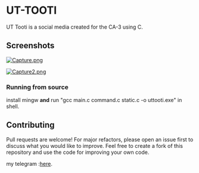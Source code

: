 # UT-TOOTI

UT Tooti is a social media created for the CA-3 using C.

## Screenshots
[![Capture.png](https://i.postimg.cc/LsyVGfqP/Capture.png)](https://postimg.cc/v1V9V4t8)

[![Capture2.png](https://i.postimg.cc/MpqbTtVR/Capture2.png)](https://postimg.cc/nCSQS4dc)

### Running from source
install mingw **and** run "gcc main.c command.c static.c -o uttooti.exe" in shell.

## Contributing
Pull requests are welcome! For major refactors, please open an issue first to discuss what you would like to improve. Feel free to create a fork of this repository and use the code for improving your own code.

my telegram :[here](https://t.me/hashemi_m9).
